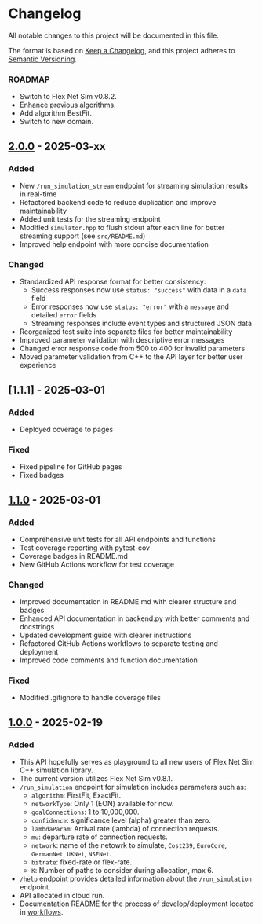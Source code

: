 # Changelog

All notable changes to this project will be documented in this file.

The format is based on [Keep a Changelog](https://keepachangelog.com/en/1.1.0/),
and this project adheres to [Semantic Versioning](https://semver.org/spec/v2.0.0.html).

### ROADMAP
- Switch to Flex Net Sim v0.8.2.
- Enhance previous algorithms.
- Add algorithm BestFit.
- Switch to new domain.

## [2.0.0] - 2025-03-xx

### Added
- New `/run_simulation_stream` endpoint for streaming simulation results in real-time
- Refactored backend code to reduce duplication and improve maintainability
- Added unit tests for the streaming endpoint
- Modified `simulator.hpp` to flush stdout after each line for better streaming support (see `src/README.md`)
- Improved help endpoint with more concise documentation

### Changed
- Standardized API response format for better consistency:
  - Success responses now use `status: "success"` with data in a `data` field
  - Error responses now use `status: "error"` with a `message` and detailed `error` fields
  - Streaming responses include event types and structured JSON data
- Reorganized test suite into separate files for better maintainability
- Improved parameter validation with descriptive error messages
- Changed error response code from 500 to 400 for invalid parameters
- Moved parameter validation from C++ to the API layer for better user experience

## [1.1.1] - 2025-03-01

### Added
- Deployed coverage to pages

### Fixed
- Fixed pipeline for GitHub pages
- Fixed badges

## [1.1.0] - 2025-03-01

### Added
- Comprehensive unit tests for all API endpoints and functions
- Test coverage reporting with pytest-cov
- Coverage badges in README.md
- New GitHub Actions workflow for test coverage

### Changed
- Improved documentation in README.md with clearer structure and badges
- Enhanced API documentation in backend.py with better comments and docstrings
- Updated development guide with clearer instructions
- Refactored GitHub Actions workflows to separate testing and deployment
- Improved code comments and function documentation

### Fixed
- Modified .gitignore to handle coverage files

## [1.0.0] - 2025-02-19

### Added

- This API hopefully serves as playground to all new users of Flex Net Sim C++ simulation library.
- The current version utilizes Flex Net Sim v0.8.1.
- `/run_simulation` endpoint for simulation includes parameters such as:
    - `algorithm`: FirstFit, ExactFit.
    - `networkType`: Only 1 (EON) available for now.
    - `goalConnections`: 1 to 10,000,000.
    - `confidence`: significance level (alpha) greater than zero.
    - `lambdaParam`: Arrival rate (lambda) of connection requests.
    - `mu`: departure rate of connection requests.
    - `network`: name of the netowrk to simulate, `Cost239`, `EuroCore`, `GermanNet`, `UKNet`, `NSFNet`.
    - `bitrate`: fixed-rate or flex-rate.
    - `K`: Number of paths to consider during allocation, max 6.
- `/help` endpoint provides detailed information about the `/run_simulation` endpoint.
- API allocated in cloud run.
- Documentation README for the process of develop/deployment located in [workflows](https://github.com/MirkoZETA/FlexNetSim-API/tree/master/.github/workflows/README_DEV.md).

[1.0.0]: https://github.com/MirkoZETA/FlexNetSim-API/releases/tag/v1.0.0
[1.1.0]: https://github.com/MirkoZETA/FlexNetSim-API/releases/tag/v1.1.0
[2.0.0]: https://github.com/MirkoZETA/FlexNetSim-API/releases/tag/v2.0.0